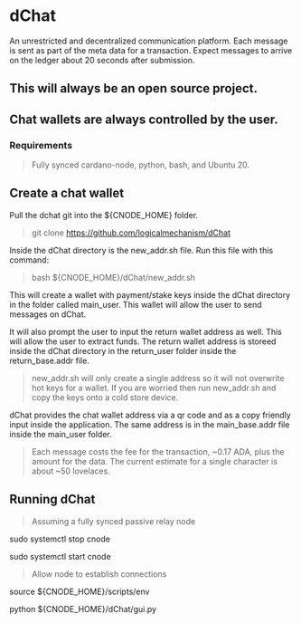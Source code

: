 # dChat
An unrestricted and decentralized communication platform. Each message is sent as part of the meta data for a transaction. Expect messages to arrive on the ledger about 20 seconds after submission.

## This will always be an open source project. 
## Chat wallets are always controlled by the user.

### Requirements
> Fully synced cardano-node, python, bash, and Ubuntu 20.

## Create a chat wallet
Pull the dchat git into the ${CNODE_HOME} folder.

>git clone https://github.com/logicalmechanism/dChat

Inside the dChat directory is the new_addr.sh file. Run this file with this command:

>bash ${CNODE_HOME}/dChat/new_addr.sh

This will create a wallet with payment/stake keys inside the dChat directory in the folder called main_user. This wallet will allow the user to send messages on dChat. 

It will also prompt the user to input the return wallet address as well. This will allow the user to extract funds. The return wallet address is storeed inside the dChat directory in the return_user folder inside the return_base.addr file.

> new_addr.sh will only create a single address so it will not overwrite hot keys for a wallet. If you are worried then run new_addr.sh and copy the keys onto a cold store device.

dChat provides the chat wallet address via a qr code and as a copy friendly input inside the application. The same address is in the main_base.addr file inside the main_user folder.

> Each message costs the fee for the transaction, ~0.17 ADA, plus the amount for the data. The current estimate for a single character is about ~50 lovelaces.



## Running dChat
> Assuming a fully synced passive relay node

sudo systemctl stop cnode

sudo systemctl start cnode

> Allow node to establish connections

source ${CNODE_HOME}/scripts/env

python ${CNODE_HOME}/dChat/gui.py